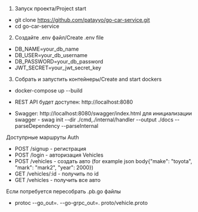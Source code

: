 1. Запуск проекта/Project start
 * git clone https://github.com/patayyo/go-car-service.git
 * cd go-car-service

2. Создайте .env файл/Create .env file
 * DB_NAME=your_db_name
 * DB_USER=your_db_username
 * DB_PASSWORD=your_db_password
 * JWT_SECRET=your_jwt_secret_key

3. Собрать и запустить контейнеры/Create and start dockers
 * docker-compose up --build

 * REST API будет доступен: http://localhost:8080
 * Swagger: http://localhost:8080/swagger/index.html для инициализации swagger - swag init --dir ./cmd,./internal/handler --output ./docs --parseDependency --parseInternal

Доступрные маршруты
Auth
 * POST /signup - регистрация
 * POST /login - авторизация
Vehicles
 * POST /vehicles - создать авто (for example json body{"make": "toyota", "mark": "mark2", "year": 2000}) 
 * GET /vehicles/:id - получить по id
 * GET /vehicles - получить все авто

Если потребуется пересобрать .pb.go файлы
 * protoc --go_out=. --go-grpc_out=. proto/vehicle.proto
